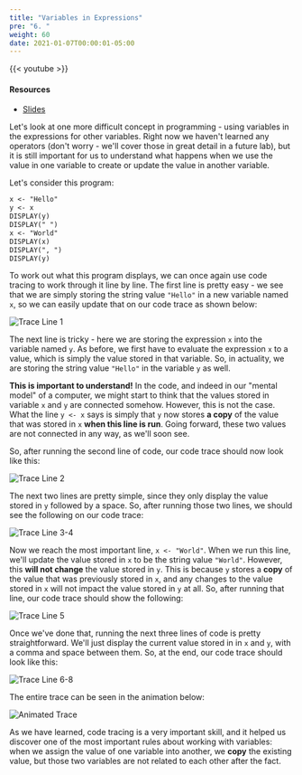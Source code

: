 ```yaml
---
title: "Variables in Expressions"
pre: "6. "
weight: 60
date: 2021-01-07T00:00:01-05:00
---
```


{{< youtube  >}}

#### Resources

* <a href="slides" target="_blank">Slides</a>

Let's look at one more difficult concept in programming - using variables in the expressions for other variables. Right now we haven't learned any operators (don't worry - we'll cover those in great detail in a future lab), but it is still important for us to understand what happens when we use the value in one variable to create or update the value in another variable.

Let's consider this program:

```tex
x <- "Hello"
y <- x
DISPLAY(y)
DISPLAY(" ")
x <- "World"
DISPLAY(x)
DISPLAY(", ")
DISPLAY(y)
```

To work out what this program displays, we can once again use code tracing to work through it line by line. The first line is pretty easy - we see that we are simply storing the string value `"Hello"` in a new variable named `x`, so we can easily update that on our code trace as shown below:

![Trace Line 1](/cc110/images/lab2/trace2_1.png)

The next line is tricky - here we are storing the expression `x` into the variable named `y`. As before, we first have to evaluate the expression `x` to a value, which is simply the value stored in that variable. So, in actuality, we are storing the string value `"Hello"` in the variable `y` as well. 

**This is important to understand!** In the code, and indeed in our "mental model" of a computer, we might start to think that the values stored in variable `x` and `y` are connected somehow. However, this is not the case. What the line `y <- x` says is simply that `y` now stores **a copy** of the value that was stored in `x` **when this line is run**. Going forward, these two values are not connected in any way, as we'll soon see.

So, after running the second line of code, our code trace should now look like this:

![Trace Line 2](/cc110/images/lab2/trace2_2.png)

The next two lines are pretty simple, since they only display the value stored in `y` followed by a space. So, after running those two lines, we should see the following on our code trace:

![Trace Line 3-4](/cc110/images/lab2/trace2_4.png)

Now we reach the most important line, `x <- "World"`. When we run this line, we'll update the value stored in `x` to be the string value `"World"`. However, this **will not change** the value stored in `y`. This is because `y` stores a **copy** of the value that was previously stored in `x`, and any changes to the value stored in `x` will not impact the value stored in `y` at all. So, after running that line, our code trace should show the following:

![Trace Line 5](/cc110/images/lab2/trace2_5.png)

Once we've done that, running the next three lines of code is pretty straightforward. We'll just display the current value stored in in `x` and `y`, with a comma and space between them. So, at the end, our code trace should look like this:

![Trace Line 6-8](/cc110/images/lab2/trace2_8.png)

The entire trace can be seen in the animation below:

![Animated Trace](/cc110/images/lab2/trace2.gif)

As we have learned, code tracing is a very important skill, and it helped us discover one of the most important rules about working with variables: when we assign the value of one variable into another, we **copy** the existing value, but those two variables are not related to each other after the fact. 